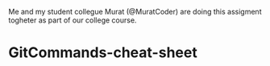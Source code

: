 Me and my student collegue Murat (@MuratCoder) are doing this assigment togheter as part of our college course. 


# GitCommands-cheat-sheet